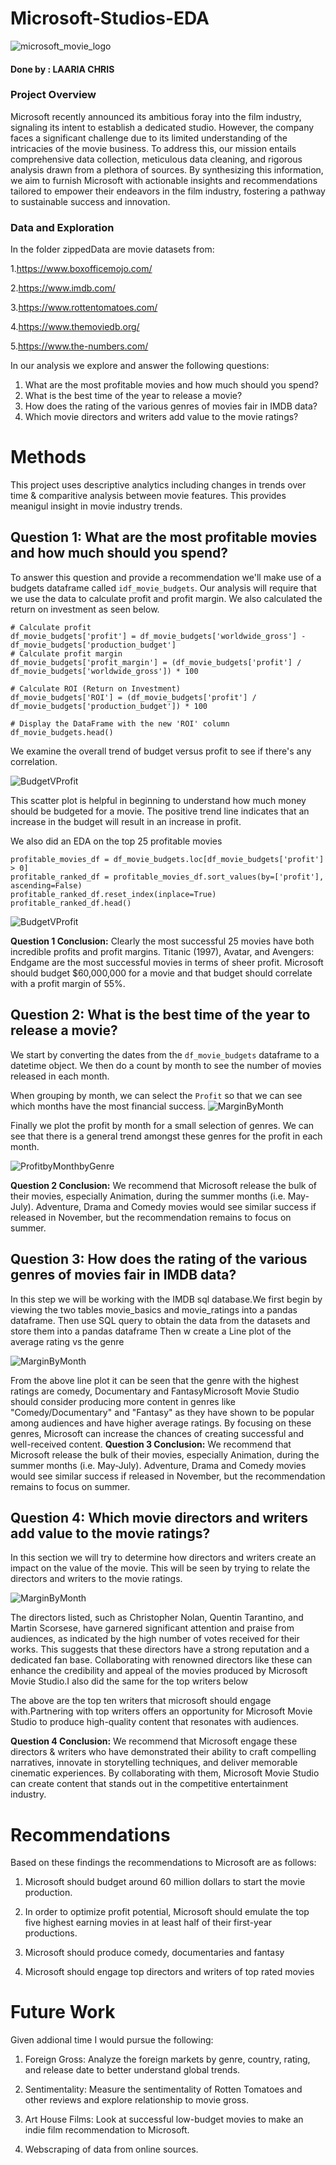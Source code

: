 # Microsoft-Studios-EDA
![microsoft_movie_logo](visuals_Data/microsoft_movie_logo.png)


#### Done by : LAARIA CHRIS

### Project Overview

Microsoft recently announced its ambitious foray into the film industry, signaling its intent to establish a dedicated studio. However, the company faces a significant challenge due to its limited understanding of the intricacies of the movie business. To address this, our mission entails comprehensive data collection, meticulous data cleaning, and rigorous analysis drawn from a plethora of sources. By synthesizing this information, we aim to furnish Microsoft with actionable insights and recommendations tailored to empower their endeavors in the film industry, fostering a pathway to sustainable success and innovation.

### Data and Exploration
In the folder zippedData are movie datasets from:

  1.https://www.boxofficemojo.com/

  2.https://www.imdb.com/

  3.https://www.rottentomatoes.com/

  4.https://www.themoviedb.org/

  5.https://www.the-numbers.com/

In our analysis we explore and answer the following questions:
1. What are the most profitable movies and how much should you spend?
2. What is the best time of the year to release a movie?
3. How does the rating of the various genres of movies fair in IMDB data?
4. Which movie directors and writers add value to the movie ratings?

# Methods 
This project uses descriptive analytics including changes in trends over time & comparitive analysis between movie features. This provides meanigul insight in movie industry trends. 

## Question 1: What are the most profitable movies and how much should you spend?
To answer this question and provide a recommendation we'll make use of a budgets dataframe called `idf_movie_budgets`. Our analysis will require that we use the data to calculate profit and profit margin.
We also calculated the return on investment as seen below.

```
# Calculate profit
df_movie_budgets['profit'] = df_movie_budgets['worldwide_gross'] - df_movie_budgets['production_budget']
# Calculate profit margin
df_movie_budgets['profit_margin'] = (df_movie_budgets['profit'] / df_movie_budgets['worldwide_gross']) * 100

# Calculate ROI (Return on Investment)
df_movie_budgets['ROI'] = (df_movie_budgets['profit'] / df_movie_budgets['production_budget']) * 100

# Display the DataFrame with the new 'ROI' column
df_movie_budgets.head()

```
We examine the overall trend of budget versus profit to see if there's any correlation.

![BudgetVProfit](visuals_data/production-budgetvVSprofit.png)

This scatter plot is helpful in beginning to understand how much money should be budgeted for a movie. The positive trend line indicates that an increase in the budget will result in an increase in profit.

We also did an EDA on the top 25 profitable movies
```
profitable_movies_df = df_movie_budgets.loc[df_movie_budgets['profit'] > 0]
profitable_ranked_df = profitable_movies_df.sort_values(by=['profit'], ascending=False)
profitable_ranked_df.reset_index(inplace=True)
profitable_ranked_df.head()
```
![BudgetVProfit](visuals_data/production-budgetvVSprofit.png)

**Question 1 Conclusion:** Clearly the most successful 25 movies have both incredible profits and profit margins. Titanic (1997), Avatar, and Avengers: Endgame are the most successful movies in terms of sheer profit. Microsoft should budget \$60,000,000 for a movie and that budget should correlate with a profit margin of 55\%. 

## Question 2: What is the best time of the year to release a movie?
We start by converting the dates from the `df_movie_budgets` dataframe to a datetime object.  We then do a count by month to see the number of movies released in each month.

When grouping by month, we can select the `Profit`  so that we can see which months have the most financial success.
![MarginByMonth](visuals/MarginByMonth.png)

Finally we plot the  profit by month for a small selection of genres.  We can see that there is a general trend amongst these genres for the profit in each month.

![ProfitbyMonthbyGenre](visuals/ProfitbyMonthbyGenre.png)

**Question 2 Conclusion:** We recommend that Microsoft release the bulk of their movies, especially Animation, during the summer months (i.e. May-July). Adventure, Drama and Comedy movies would see similar success if released in November, but the recommendation remains to focus on summer.

## Question 3: How does the rating of the various genres of movies fair in IMDB data?
In this step we will be working with the IMDB sql database.We first begin by viewing the two tables movie_basics and movie_ratings into a pandas dataframe.
Then use SQL query to obtain the data from the datasets and store them into a pandas dataframe Then w create a Line plot of the average rating vs the genre

![MarginByMonth](visuals/)

From the above line plot it can be seen that the genre with the highest ratings are comedy, Documentary and FantasyMicrosoft Movie Studio should consider producing more content in genres like "Comedy/Documentary" and "Fantasy" as they have shown to be popular among audiences and have higher average ratings. By focusing on these genres, Microsoft can increase the chances of creating successful and well-received content.
**Question 3 Conclusion:** We recommend that Microsoft release the bulk of their movies, especially Animation, during the summer months (i.e. May-July). Adventure, Drama and Comedy movies would see similar success if released in November, but the recommendation remains to focus on summer.

## Question 4: Which movie directors and writers add value to the movie ratings?
In this section we will try to determine how directors and writers create an impact on the value of the movie. This will be seen by trying to relate the directors and writers to the movie ratings.

![MarginByMonth](visuals/)

The directors listed, such as Christopher Nolan, Quentin Tarantino, and Martin Scorsese, have garnered significant attention and praise from audiences, as indicated by the high number of votes received for their works. This suggests that these directors have a strong reputation and a dedicated fan base. Collaborating with renowned directors like these can enhance the credibility and appeal of the movies produced by Microsoft Movie Studio.I also did the same for the top writers below


The above are the top ten writers that microsoft should engage with.Partnering with top writers offers an opportunity for Microsoft Movie Studio to produce high-quality content that resonates with audiences. 

**Question 4 Conclusion:** We recommend that Microsoft  engage these  directors & writers who have demonstrated their ability to craft compelling narratives, innovate in storytelling techniques, and deliver memorable cinematic experiences. By collaborating with them, Microsoft Movie Studio can create content that stands out in the competitive entertainment industry.


# Recommendations  
Based on these findings the recommendations to Microsoft are as follows: 
1. Microsoft should budget around 60 million dollars to start the movie production. 

2. In order to optimize profit potential, Microsoft should emulate the top five highest earning movies in at   least half  of their first-year productions.

3. Microsoft should  produce comedy, documentaries and fantasy
4. Microsoft should engage top directors and writers of top rated movies

# Future Work
Given addional time I would pursue the following: 

1. Foreign Gross: Analyze the foreign markets by genre, country, rating, and release date to better understand global trends. 

2. Sentimentality: Measure the sentimentality of Rotten Tomatoes and other reviews and explore relationship
 to movie gross.  
3. Art House Films: Look at successful low-budget movies to make an indie film recommendation to Microsoft.

4. Webscraping of data from online sources.
